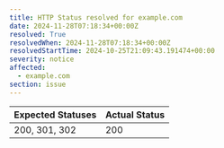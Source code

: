 ```yaml
---
title: HTTP Status resolved for example.com
date: 2024-11-28T07:18:34+00:00Z
resolved: True
resolvedWhen: 2024-11-28T07:18:34+00:00Z
resolvedStartTime: 2024-10-25T21:09:43.191474+00:00
severity: notice
affected:
  - example.com
section: issue
---
```


| Expected Statuses | Actual Status  |
|-------------------|----------------|
| 200, 301, 302 | 200 |
